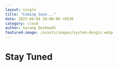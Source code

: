```yaml
---
layout: single
title: "Coming Soon..."
date: 2025-09-04 20:00:00 +0530
category: cloud
author: Sarang Deshmukh
featured-image: /assets/images/system-desgin.webp
---
```


# Stay Tuned
